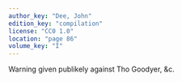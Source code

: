 ```yaml
---
author_key: "Dee, John"
edition_key: "compilation"
license: "CC0 1.0"
location: "page 86"
volume_key: "I"
---
```

Warning given publikely against Tho Goodyer, &c.
